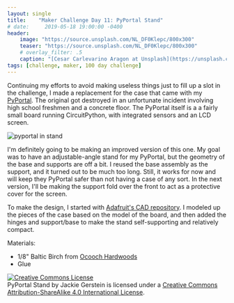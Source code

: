 ```yaml
---
layout: single
title:    "Maker Challenge Day 11: PyPortal Stand"
# date:     2019-05-18 19:00:00 -0400
header:
    image: "https://source.unsplash.com/NL_DF0Klepc/800x300"
    teaser: "https://source.unsplash.com/NL_DF0Klepc/800x300"
    # overlay_filter: .5
    caption: "[Cesar Carlevarino Aragon at Unsplash](https://unsplash.com/photos/NL_DF0Klepc)"
tags: [challenge, maker, 100 day challenge]
---
```

Continuing my efforts to avoid making useless things just to fill up a slot in the challenge, I made a replacement for the case that came with my [PyPortal](https://www.adafruit.com/product/4116). The original got destroyed in an unfortunate incident involving high school freshmen and a concrete floor. The PyPortal itself is a a fairly small board running CircuitPython, with integrated sensors and an LCD screen. 

![pyportal in stand]({{"/assets/img/hundred-day-challenge/pyportal-stand.jpg"}})

I'm definitely going to be making an improved version of this one. My goal was to have an adjustable-angle stand for my PyPortal, but the geometry of the base and supports are off a bit. I reused the base assembly as the support, and it turned out to be much too long. Still, it works for now and will keep they PyPortal safer than not having a case of any sort. In the next version, I'll be making the support fold over the front to act as a protective cover for the screen.

To make the design, I started with [Adafruit's CAD repository](https://github.com/adafruit/Adafruit_CAD_Parts). I modeled up the pieces of the case based on the model of the board, and then added the hinges and support/base to make the stand self-supporting and relatively compact.  

Materials:

* 1/8" Baltic Birch from [Ocooch Hardwoods](https://ocoochhardwoods.com/plywood/baltic-birch-plywood/)
* Glue

<!-- Licensing info -->
<a rel="license" href="http://creativecommons.org/licenses/by-sa/4.0/"><img alt="Creative Commons License" style="border-width:0" src="https://i.creativecommons.org/l/by-sa/4.0/88x31.png" /></a><br /><span xmlns:dct="http://purl.org/dc/terms/" property="dct:title">PyPortal Stand</span> by <span xmlns:cc="http://creativecommons.org/ns#" property="cc:attributionName">Jackie Gerstein</span> is licensed under a <a rel="license" href="http://creativecommons.org/licenses/by-sa/4.0/">Creative Commons Attribution-ShareAlike 4.0 International License</a>.